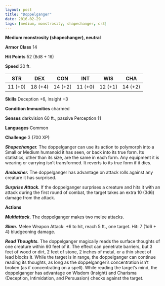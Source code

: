 ```yaml
---
layout: post
title: "Doppelganger"
date: 2016-02-29
tags: [medium, monstrosity, shapechanger, cr3]
---
```


**Medium monstrosity (shapechanger), neutral**

**Armor Class** 14

**Hit Points** 52 (8d8 + 16)

**Speed** 30 ft.

|   STR   |   DEX   |   CON   |   INT   |   WIS   |   CHA   |
|:-----:|:-----:|:-----:|:-----:|:-----:|:-----:|
| 11 (+0) | 18 (+4) | 14 (+2) | 11 (+0) | 12 (+1) | 14 (+2) |

**Skills** Deception +6, Insight +3 

**Condition Immunities** charmed 

**Senses** darkvision 60 ft., passive Perception 11 

**Languages** Common 

**Challenge** 3 (700 XP)

***Shapechanger.*** The doppelganger can use its action to polymorph into a Small or Medium humanoid it has seen, or back into its true form. Its statistics, other than its size, are the same in each form. Any equipment it is wearing or carrying isn’t transformed. It reverts to its true form if it dies. 

***Ambusher.*** The doppelganger has advantage on attack rolls against any creature it has surprised. 

***Surprise Attack.*** If the doppelganger surprises a creature and hits it with an attack during the first round of combat, the target takes an extra 10 (3d6) damage from the attack. 

**Actions** 

***Multiattack.*** The doppelganger makes two melee attacks. 

***Slam.*** Melee Weapon Attack: +6 to hit, reach 5 ft., one target. Hit: 7 (1d6 + 4) bludgeoning damage. 

***Read Thoughts.*** The doppelganger magically reads the surface thoughts of one creature within 60 feet of it. The effect can penetrate barriers, but 3 feet of wood or dirt, 2 feet of stone, 2 inches of metal, or a thin sheet of lead blocks it. While the target is in range, the doppelganger can continue reading its thoughts, as long as the doppelganger’s concentration isn’t broken (as if concentrating on a spell). While reading the target’s mind, the doppelganger has advantage on Wisdom (Insight) and Charisma (Deception, Intimidation, and Persuasion) checks against the target.
